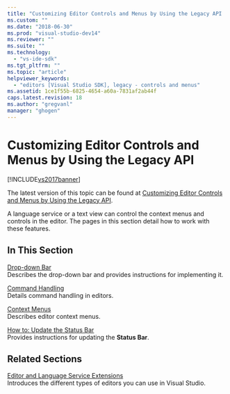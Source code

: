 ```yaml
---
title: "Customizing Editor Controls and Menus by Using the Legacy API | Microsoft Docs"
ms.custom: ""
ms.date: "2018-06-30"
ms.prod: "visual-studio-dev14"
ms.reviewer: ""
ms.suite: ""
ms.technology: 
  - "vs-ide-sdk"
ms.tgt_pltfrm: ""
ms.topic: "article"
helpviewer_keywords: 
  - "editors [Visual Studio SDK], legacy - controls and menus"
ms.assetid: 1ce1f55b-6825-4654-a60a-7831af2ab44f
caps.latest.revision: 18
ms.author: "gregvanl"
manager: "ghogen"
---
```

# Customizing Editor Controls and Menus by Using the Legacy API
[!INCLUDE[vs2017banner](../includes/vs2017banner.md)]

The latest version of this topic can be found at [Customizing Editor Controls and Menus by Using the Legacy API](https://docs.microsoft.com/visualstudio/extensibility/customizing-editor-controls-and-menus-by-using-the-legacy-api).  
  
A language service or a text view can control the context menus and controls in the editor. The pages in this section detail how to work with these features.  
  
## In This Section  
 [Drop-down Bar](../extensibility/drop-down-bar.md)  
 Describes the drop-down bar and provides instructions for implementing it.  
  
 [Command Handling](../extensibility/command-handling.md)  
 Details command handling in editors.  
  
 [Context Menus](../extensibility/context-menus.md)  
 Describes editor context menus.  
  
 [How to: Update the Status Bar](../extensibility/how-to-update-the-status-bar.md)  
 Provides instructions for updating the **Status Bar**.  
  
## Related Sections  
 [Editor and Language Service Extensions](../extensibility/editor-and-language-service-extensions.md)  
 Introduces the different types of editors you can use in Visual Studio.

